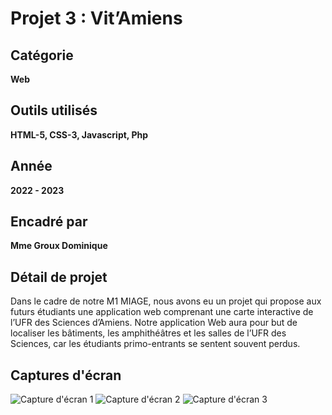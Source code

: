 # Projet 3 : Vit’Amiens

## Catégorie
**Web**

## Outils utilisés
**HTML-5, CSS-3, Javascript, Php**

## Année
**2022 - 2023**

## Encadré par
**Mme Groux Dominique**

## Détail de projet
Dans le cadre de notre M1 MIAGE, nous avons eu un projet qui propose aux futurs étudiants une application web comprenant une carte interactive de l’UFR des Sciences d’Amiens. Notre application Web aura pour but de localiser les bâtiments, les amphithéâtres et les salles de l’UFR des Sciences, car les étudiants primo-entrants se sentent souvent perdus.

## Captures d'écran
![Capture d'écran 1](url-de-votre-capture-ecran-1)
![Capture d'écran 2](url-de-votre-capture-ecran-2)
![Capture d'écran 3](url-de-votre-capture-ecran-3)
